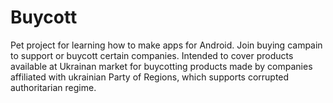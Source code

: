 Buycott
=======
Pet project for learning how to make apps for Android. 
Join buying campain to support or buycott certain companies. Intended to cover products available at Ukrainan
market for buycotting products made by companies affiliated with ukrainian Party of Regions, which supports 
corrupted authoritarian regime. 
